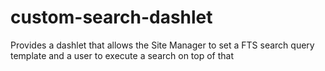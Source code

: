 custom-search-dashlet
=====================

Provides a dashlet that allows the Site Manager to set a FTS search query template and a user to execute a search on top of that
